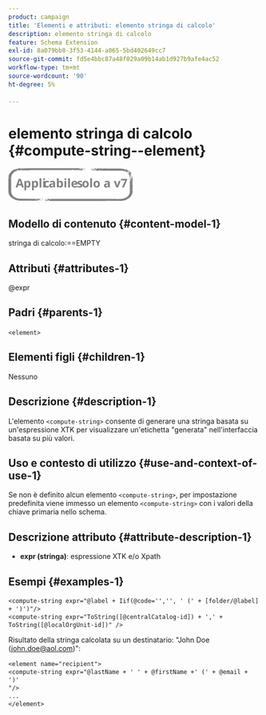 ```yaml
---
product: campaign
title: 'Elementi e attributi: elemento stringa di calcolo'
description: elemento stringa di calcolo
feature: Schema Extension
exl-id: 8a079bb8-3f53-4144-a065-5bd402649cc7
source-git-commit: fd5e4bbc87a48f029a09b14ab1d927b9afe4ac52
workflow-type: tm+mt
source-wordcount: '90'
ht-degree: 5%

---
```


# elemento stringa di calcolo {#compute-string--element}

![](../../../assets/v7-only.svg)

## Modello di contenuto {#content-model-1}

stringa di calcolo:==EMPTY

## Attributi {#attributes-1}

@expr

## Padri {#parents-1}

`<element>`

## Elementi figli {#children-1}

Nessuno

## Descrizione {#description-1}

L&#39;elemento `<compute-string>` consente di generare una stringa basata su un&#39;espressione XTK per visualizzare un&#39;etichetta &quot;generata&quot; nell&#39;interfaccia basata su più valori.

## Uso e contesto di utilizzo {#use-and-context-of-use-1}

Se non è definito alcun elemento `<compute-string>`, per impostazione predefinita viene immesso un elemento `<compute-string>` con i valori della chiave primaria nello schema.

## Descrizione attributo {#attribute-description-1}

* **expr (stringa)**: espressione XTK e/o Xpath

## Esempi {#examples-1}

```
<compute-string expr="@label + Iif(@code='','', ' (' + [folder/@label] + ')')"/>  
<compute-string expr="ToString([@centralCatalog-id]) + ',' + ToString([@localOrgUnit-id])" />
```

Risultato della stringa calcolata su un destinatario: &quot;John Doe (john.doe@aol.com)&quot;:

```
<element name="recipient">
<compute-string expr="@lastName + ' ' + @firstName +' (' + @email + ')'
"/>
...
</element>
```
